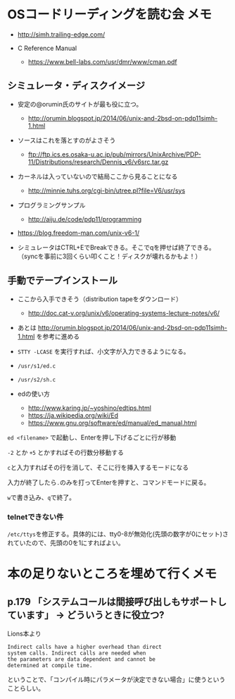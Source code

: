 # OSコードリーディングを読む会 メモ

- http://simh.trailing-edge.com/

- C Reference Manual
  - https://www.bell-labs.com/usr/dmr/www/cman.pdf

## シミュレータ・ディスクイメージ
- 安定の@orumin氏のサイトが最も役に立つ。
  - http://orumin.blogspot.jp/2014/06/unix-and-2bsd-on-pdp11simh-1.html
  
- ソースはこれを落とすのがよさそう
  - ftp://ftp.ics.es.osaka-u.ac.jp/pub/mirrors/UnixArchive/PDP-11/Distributions/research/Dennis_v6/v6src.tar.gz

- カーネルは入っていないので結局ここから見ることになる
  - http://minnie.tuhs.org/cgi-bin/utree.pl?file=V6/usr/sys

- プログラミングサンプル
  - http://aiju.de/code/pdp11/programming
  
- https://blog.freedom-man.com/unix-v6-1/

- シミュレータはCTRL+EでBreakできる。そこでqを押せば終了できる。（syncを事前に3回くらい叩くこと！ディスクが壊れるかもよ！）


## 手動でテープインストール

- ここから入手できそう（distribution tapeをダウンロード）
  - http://doc.cat-v.org/unix/v6/operating-systems-lecture-notes/v6/

- あとは http://orumin.blogspot.jp/2014/06/unix-and-2bsd-on-pdp11simh-1.html を参考に進める

- `STTY -LCASE` を実行すれば、小文字が入力できるようになる。

- `/usr/s1/ed.c`
- `/usr/s2/sh.c`

- edの使い方
  - http://www.karing.jp/~yoshino/edtips.html
  - https://ja.wikipedia.org/wiki/Ed
  - https://www.gnu.org/software/ed/manual/ed_manual.html
  
`ed <filename>` で起動し、Enterを押し下げるごとに行が移動

`-2` とか `+5` とかすればその行数分移動する

`c`と入力すればその行を消して、そこに行を挿入するモードになる

入力が終了したら`.`のみを打ってEnterを押すと、コマンドモードに戻る。

`w`で書き込み、`q`で終了。

### telnetできない件
`/etc/ttys`を修正する。具体的には、tty0-8が無効化(先頭の数字が0にセット)されていたので、先頭の0を1にすればよい。




# 本の足りないところを埋めて行くメモ

## p.179 「システムコールは間接呼び出しもサポートしています」 -> どういうときに役立つ?
Lions本より
```
Indirect calls have a higher overhead than direct
system calls. Indirect calls are needed when
the parameters are data dependent and cannot be
determined at compile time.
```
ということで、「コンパイル時にパラメータが決定できない場合」に使うということらしい。



